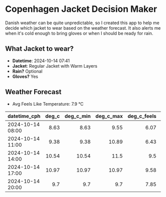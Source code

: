 
# Copenhagen Jacket Decision Maker

Danish weather can be quite unpredictable, so I created this app to help me decide which jacket to wear based on the weather forecast. 
It also alerts me when it's cold enough to bring gloves or when I should be ready for rain.

## What Jacket to wear?

- **Datetime**: 2024-10-14 07:41
- **Jacket**: Regular Jacket with Warm Layers
- **Rain?** Optional
- **Gloves?** Yes

## Weather Forecast
- Avg Feels Like Temperature: 7.9 °C

| datetime_cph     |   deg_c |   deg_c_min |   deg_c_max |   deg_c_feels | weather   | wind   | rain   |
|:-----------------|--------:|------------:|------------:|--------------:|:----------|:-------|:-------|
| 2024-10-14 08:00 |    8.63 |        8.63 |        9.55 |          6.07 | Clouds    | Low    | None   |
| 2024-10-14 11:00 |    9.38 |        9.38 |       10.89 |          6.43 | Rain      | Medium | Low    |
| 2024-10-14 14:00 |   10.54 |       10.54 |       11.5  |          9.5  | Clouds    | Medium | None   |
| 2024-10-14 17:00 |   10.97 |       10.97 |       10.97 |          9.58 | Clouds    | Medium | None   |
| 2024-10-14 20:00 |    9.7  |        9.7  |        9.7  |          7.85 | Clouds    | Low    | None   |
        